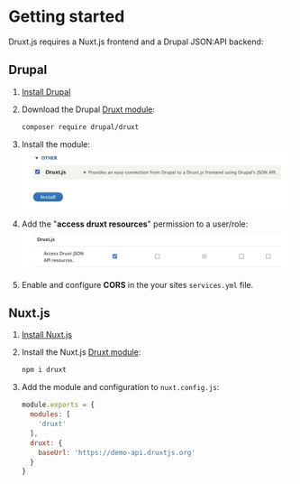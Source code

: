 # Getting started

Druxt.js requires a Nuxt.js frontend and a Drupal JSON:API backend:

## Drupal

1. [Install Drupal](https://www.drupal.org/docs/installing-drupal)

2. Download the Drupal [Druxt module](https://www.drupal.org/project/druxt):

    ```sh
    composer require drupal/druxt
    ```

3. Install the module:
   ![Install the module](./images/install.png)

4. Add the "**access druxt resources**" permission to a user/role:
   ![Install the module](./images/permissions.png)

5. Enable and configure **CORS** in the your sites `services.yml` file.


## Nuxt.js

1. [Install Nuxt.js](https://nuxtjs.org/guide/installation/)

2. Install the Nuxt.js [Druxt module](http://npmjs.com/package/druxt):

    ```sh
    npm i druxt
    ```

3. Add the module and configuration to `nuxt.config.js`:

    ```js
    module.exports = {
      modules: [
        'druxt'
      ],
      druxt: {
        baseUrl: 'https://demo-api.druxtjs.org'
      }
    }
    ```
